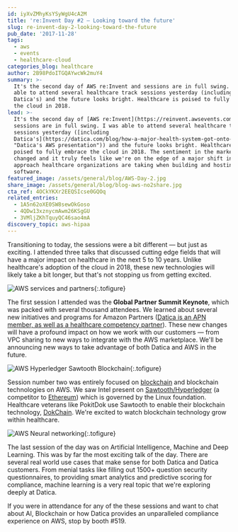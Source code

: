 ```yaml
---
id: iyXvZMhyKsYSyWgU4cA2M
title: 're:Invent Day #2 — Looking toward the future'
slug: re-invent-day-2-looking-toward-the-future
pub_date: '2017-11-28'
tags:
  - aws
  - events
  - healthcare-cloud
categories_blog: healthcare
author: 2B98PdoITGQAYwcWk2muY4
summary: >-
  It's the second day of AWS re:Invent and sessions are in full swing. I was
  able to attend several healthcare track sessions yesterday (including
  Datica's) and the future looks bright. Healthcare is poised to fully embrace
  the cloud in 2018.
lead: >-
  It's the second day of [AWS re:Invent](https://reinvent.awsevents.com/) and
  sessions are in full swing. I was able to attend several healthcare track
  sessions yesterday ([including
  Datica's](https://datica.com/blog/how-a-major-health-system-got-onto-aws-recapping-the-featured-session-today/
  "Datica's AWS presentation")) and the future looks bright. Healthcare is
  poised to fully embrace the cloud in 2018. The sentiment in the market has
  changed and it truly feels like we're on the edge of a major shift in the
  approach healthcare organizations are taking when building and hosting their
  software.
featured_image: /assets/general/blog/AWS-Day-2.jpg
share_image: /assets/general/blog/blog-aws-no2share.jpg
cta_ref: 4OCkYKXr2EEQSIcse0GQOq
related_entries:
  - 1A5n62oXE0SW8sewOkGoso
  - 4QDw13xznycmAwm26KSgGU
  - 3VMljZKhTquyQC46sao4mA
discovery_topic: aws-hipaa
---
```

Transitioning to today, the sessions were a bit different — but just as exciting. I attended three talks that discussed cutting edge fields that will have a major impact on healthcare in the next 5 to 10 years. Unlike healthcare's adoption of the cloud in 2018, these new technologies will likely take a bit longer, but that's not stopping us from getting excited.

![AWS services and partners](/assets/general/blog/Image_uploaded_from_iOS__4_.jpg?w=1200){:.tofigure}

The first session I attended was the __Global Partner Summit Keynote__, which was packed with several thousand attendees. We learned about several new initiatives and programs for Amazon Partners ([Datica is an APN member, as well as a healthcare competency partner](https://aws.amazon.com/health/healthcare-partners/#Datica)). These new changes will have a profound impact on how we work with our customers — from VPC sharing to new ways to integrate with the AWS marketplace. We'll be announcing new ways to take advantage of both Datica and AWS in the future.

![AWS Hyperledger Sawtooth Blockchain](/assets/general/blog/Image_uploaded_from_iOS__3_.jpg?w=1200){:.tofigure}

Session number two was entirely focused on [blockchain](https://www.youtube.com/watch?v=oSP-taqLWPQ) and blockchain technologies on AWS. We saw Intel present on [Sawtooth/Hyperledger](https://hyperledger.org/projects/sawtooth) (a competitor to [Ethereum](https://www.ethereum.org/)) which is governed by the Linux foundation. Healthcare veterans like PokitDok use Sawtooth to enable their blockchain technology, [DokChain](https://dokchain.com/). We're excited to watch blockchain technology grow within healthcare.

![AWS Neural networking](/assets/general/blog/Image_uploaded_from_iOS__2_.jpg?w=1200){:.tofigure}

The last session of the day was on Artificial Intelligence, Machine and Deep Learning. This was by far the most exciting talk of the day. There are several real world use cases that make sense for both Datica and Datica customers. From menial tasks like filling out 1500+ question security questionnaires, to providing smart analytics and predictive scoring for compliance, machine learning is a very real topic that we're exploring deeply at Datica.

If you were in attendance for any of the these sessions and want to chat about AI, Blockchain or how Datica provides an unparalleled compliance experience on AWS, stop by booth #519.
  